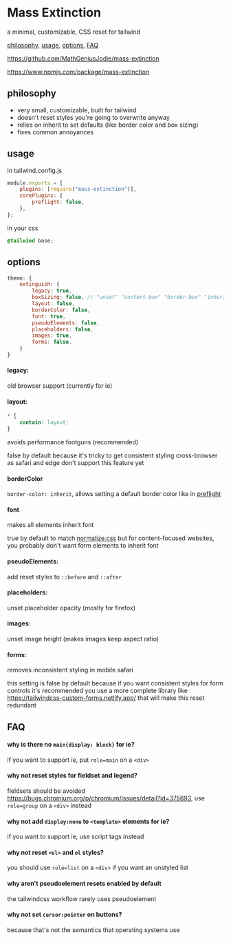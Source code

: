 # Mass Extinction

a minimal, customizable, CSS reset for tailwind

[philosophy](#philosophy), [usage](#usage), [options](#options), [FAQ](#faq)

<https://github.com/MathGeniusJodie/mass-extinction>

<https://www.npmjs.com/package/mass-extinction>

## philosophy

-   very small, customizable, built for tailwind
-   doesn't reset styles you're going to overwrite anyway
-   relies on inherit to set defaults (like border color and box sizing)
-   fixes common annoyances

## usage

in tailwind.config.js

```js
module.exports = {
	plugins: [require("mass-extinction")],
	corePlugins: {
		preflight: false,
	},
};
```

in your css

```css
@tailwind base;
```

## options

```js
theme: {
	extinguish: {
		legacy: true,
		boxSizing: false, // "unset" "content-box" "border-box" "inherit"
		layout: false,
		borderColor: false,
		font: true,
		pseudoElements: false,
		placeholders: false,
		images: true,
		forms: false,
	}
}
```

#### legacy:

old browser support (currently for ie)

#### layout:

```css
* {
	contain: layout;
}
```

avoids performance footguns (recommended)

false by default because it's tricky to get consistent styling cross-browser as safari and edge don't support this feature yet

#### borderColor

`border-color: inherit`, allows setting a default border color like in [preflight](https://tailwindcss.com/docs/preflight/)

#### font

makes all elements inherit font

true by default to match [normalize.css](https://necolas.github.io/normalize.css/) but for content-focused websites, you probably don't want form elements to inherit font

#### pseudoElements:

add reset styles to `::before` and `::after`

#### placeholders:

unset placeholder opacity (mostly for firefox)

#### images:

unset image height (makes images keep aspect ratio)

#### forms:

removes inconsistent styling in mobile safari

this setting is false by default because if you want consistent styles for form controls it's recommended you use a more complete library like <https://tailwindcss-custom-forms.netlify.app/> that will make this reset redundant

## FAQ

#### why is there no `main{display: block}` for ie?

if you want to support ie, put `role=main` on a `<div>`

#### why not reset styles for fieldset and legend?

fieldsets should be avoided <https://bugs.chromium.org/p/chromium/issues/detail?id=375693>, use `role=group` on a `<div>` instead

#### why not add `display:none` to `<template>` elements for ie?

if you want to support ie, use script tags instead

#### why not reset `<ul>` and `ol` styles?

you should use `role=list` on a `<div>` if you want an unstyled list

#### why aren't pseudoelement resets enabled by default

the tailwindcss workflow rarely uses pseudoelement

#### why not set `cursor:pointer` on buttons?

because that's not the semantics that operating systems use

